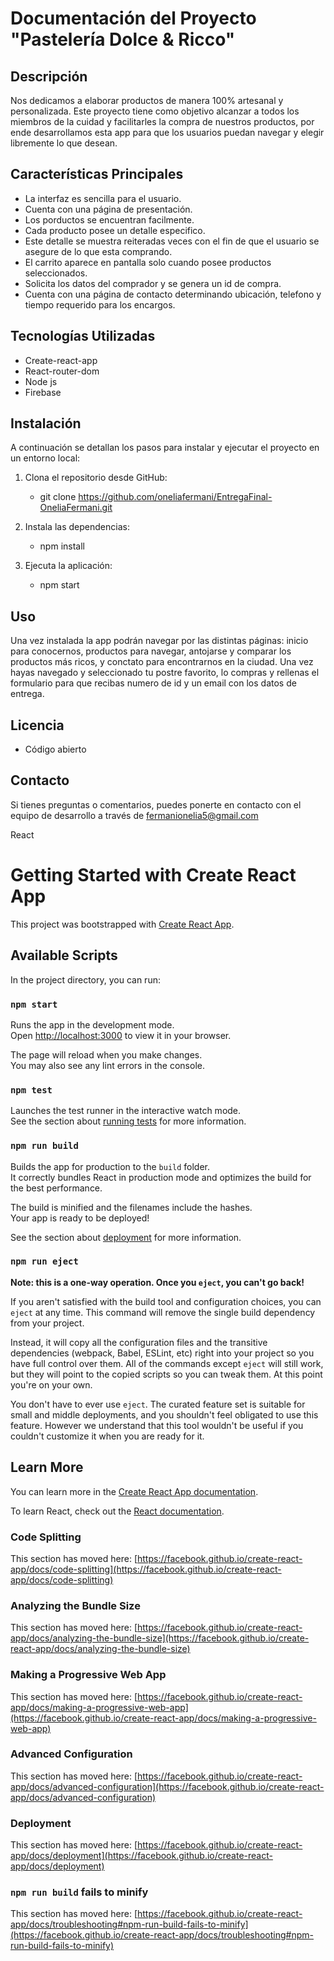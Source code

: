 # Documentación del Proyecto "Pastelería Dolce & Ricco"

## Descripción
Nos dedicamos a elaborar productos de manera 100% artesanal y personalizada. Este proyecto tiene como objetivo alcanzar a todos los miembros de la cuidad y facilitarles la compra de nuestros productos, por ende desarrollamos esta app para que los usuarios puedan navegar y elegir libremente lo que desean.

## Características Principales
- La interfaz es sencilla para el usuario.
- Cuenta con una página de presentación.
- Los porductos se encuentran facilmente.
- Cada producto posee un detalle especifico.
- Este detalle se muestra reiteradas veces con el fin de que el usuario se asegure de lo que esta comprando.
- El carrito aparece en pantalla solo cuando posee productos seleccionados.
- Solicita los datos del comprador y se genera un id de compra.
- Cuenta con una página de contacto determinando ubicación, telefono y tiempo requerido para los encargos. 


## Tecnologías Utilizadas
- Create-react-app
- React-router-dom
- Node js
- Firebase


## Instalación
A continuación se detallan los pasos para instalar y ejecutar el proyecto en un entorno local:

1. Clona el repositorio desde GitHub:
    - git clone https://github.com/oneliafermani/EntregaFinal-OneliaFermani.git

2. Instala las dependencias:
   - npm install

3. Ejecuta la aplicación:
    - npm start

## Uso
Una vez instalada la app podrán navegar por las distintas páginas: inicio para conocernos, productos para navegar, antojarse y comparar los productos más ricos, y conctato para encontrarnos en la ciudad. 
Una vez hayas navegado y seleccionado tu postre favorito, lo compras y rellenas el formulario para que recibas numero de id y un email con los datos de entrega.

## Licencia
- Código abierto

## Contacto
Si tienes preguntas o comentarios, puedes ponerte en contacto con el equipo de desarrollo a través de fermanionelia5@gmail.com


React



# Getting Started with Create React App

This project was bootstrapped with [Create React App](https://github.com/facebook/create-react-app).

## Available Scripts

In the project directory, you can run:

### `npm start`

Runs the app in the development mode.\
Open [http://localhost:3000](http://localhost:3000) to view it in your browser.

The page will reload when you make changes.\
You may also see any lint errors in the console.

### `npm test`

Launches the test runner in the interactive watch mode.\
See the section about [running tests](https://facebook.github.io/create-react-app/docs/running-tests) for more information.

### `npm run build`

Builds the app for production to the `build` folder.\
It correctly bundles React in production mode and optimizes the build for the best performance.

The build is minified and the filenames include the hashes.\
Your app is ready to be deployed!

See the section about [deployment](https://facebook.github.io/create-react-app/docs/deployment) for more information.

### `npm run eject`

**Note: this is a one-way operation. Once you `eject`, you can't go back!**

If you aren't satisfied with the build tool and configuration choices, you can `eject` at any time. This command will remove the single build dependency from your project.

Instead, it will copy all the configuration files and the transitive dependencies (webpack, Babel, ESLint, etc) right into your project so you have full control over them. All of the commands except `eject` will still work, but they will point to the copied scripts so you can tweak them. At this point you're on your own.

You don't have to ever use `eject`. The curated feature set is suitable for small and middle deployments, and you shouldn't feel obligated to use this feature. However we understand that this tool wouldn't be useful if you couldn't customize it when you are ready for it.

## Learn More

You can learn more in the [Create React App documentation](https://facebook.github.io/create-react-app/docs/getting-started).

To learn React, check out the [React documentation](https://reactjs.org/).

### Code Splitting

This section has moved here: [https://facebook.github.io/create-react-app/docs/code-splitting](https://facebook.github.io/create-react-app/docs/code-splitting)

### Analyzing the Bundle Size

This section has moved here: [https://facebook.github.io/create-react-app/docs/analyzing-the-bundle-size](https://facebook.github.io/create-react-app/docs/analyzing-the-bundle-size)

### Making a Progressive Web App

This section has moved here: [https://facebook.github.io/create-react-app/docs/making-a-progressive-web-app](https://facebook.github.io/create-react-app/docs/making-a-progressive-web-app)

### Advanced Configuration

This section has moved here: [https://facebook.github.io/create-react-app/docs/advanced-configuration](https://facebook.github.io/create-react-app/docs/advanced-configuration)

### Deployment

This section has moved here: [https://facebook.github.io/create-react-app/docs/deployment](https://facebook.github.io/create-react-app/docs/deployment)

### `npm run build` fails to minify

This section has moved here: [https://facebook.github.io/create-react-app/docs/troubleshooting#npm-run-build-fails-to-minify](https://facebook.github.io/create-react-app/docs/troubleshooting#npm-run-build-fails-to-minify)
